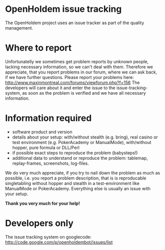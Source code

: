 # OpenHoldem issue tracking #

The OpenHoldem project uses an issue tracker as part of the quality management.

# Where to report #

Unfortunatelly we sometimes get problem reports by unknown people,
lacking necessary information, so we can't deal with them.
Therefore we appreciate, that you report problems in our forum,
where we can ask back, if we have further questions.
Please report your problems here: http://www.maxinmontreal.com/forums/viewforum.php?f=156    The developers will care about it and enter the issue to the issue-tracking-system,
as soon as the problem is verified and we have all necessary information.

# Information required #
  * software product and version
  * details about your setup: with/without stealth (e.g. bring), real casino or test environment (e.g. PokerAcademy or ManualMode), with/without hopper, pure formula or DLL/Perl
  * if possible exact steps to reproduce the problem (babysteps!)
  * additional data to understand or reproduce the problem: tablemap, replay-frames, screenshots, log-files.

We do very much appreciate, if you try to nail down the problem as much as possible,
i.e. you report a problem description, that is is reproducable singletabling without hopper and stealth in a test-environment like ManualMode or PokerAcademy.
Everything else is usually an issue with your setup.

**Thank you very much for your help!**

# Developers only #

The issue tracking system on googlecode:
http://code.google.com/p/openholdembot/issues/list
